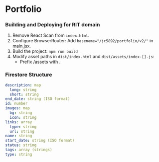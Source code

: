 # Portfolio

### Building and Deploying for RIT domain
1. Remove React Scan from `index.html`.
2. Configure BrowserRouter: Add `basename="/jc5892/portfolio/v2/"` in main.jsx.
3. Build the project:
`npm run build`
4. Modify asset paths in `dist/index.html` and `dist/assets/index-[].js`:
   - Prefix /assets with .

### Firestore Structure
```yml
description: map  
  long: string  
  short: string  
end_date: string (ISO format)  
id: number  
images: map  
  bg: string  
  icon: string  
links: array  
  type: string  
  url: string  
name: string  
start_date: string (ISO format)  
status: string  
tags: array (strings)  
type: string
```
